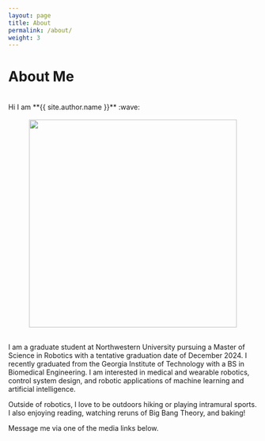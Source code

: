 ```yaml
---
layout: page
title: About
permalink: /about/
weight: 3
---
```


# **About Me**

<br>
Hi I am **{{ site.author.name }}** :wave:
<br>

<br>
<center><img src="{{ site.url }}{{ site.baseurl }}/inserts/Grad_Photo.jpg" width=420/></center>
<br>

I am a graduate student at Northwestern University pursuing a Master of Science in Robotics with a tentative graduation date of December 2024. I recently graduated from the Georgia Institute of Technology with a BS in Biomedical Engineering. I am interested in medical and wearable robotics, control system design, and robotic applications of machine learning and artificial intelligence.

Outside of robotics, I love to be outdoors hiking or playing intramural sports. I also enjoying reading, watching reruns of Big Bang Theory, and baking!

Message me via one of the media links below.

<!-- <div class="row">
{% include about/skills.html title="Programming Skills" source=site.data.programming-skills %}
{% include about/skills.html title="Other Skills" source=site.data.other-skills %}
</div>

<div class="row">
{% include about/timeline.html %}
</div> -->